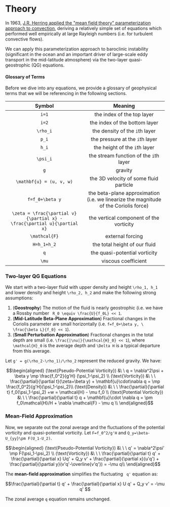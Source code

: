 # Theory

In 1963, [J.R. Herring applied the "mean field theory" parameterization approach to convection](https://pubs.giss.nasa.gov/docs/1963/1963_Herring_1.pdf), deriving a relatively simple set of equations which performed well empirically at large Rayleigh numbers (i.e. for turbulent convective flows).

We can apply this parameterization approach to baroclinic instability (significant in the ocean and an important driver of large-scale eddy transport in the mid-latitude atmosphere) via the two-layer quasi-geostrophic (QG) equations.

#### Glossary of Terms

Before we dive into any equations, we provide a glossary of geophysical terms that we will be referencing in the following sections.

| **Symbol**                                                                | **Meaning**                                                                          |
|:-------------------------------------------------------------------------:|:------------------------------------------------------------------------------------:|
| ``i=1``                                                                   | the index of the top layer                                                               |
| ``i=2``                                                                   | the index of the bottom layer                                                            |
| ``\rho_i``                                                                | the density of the ``i``th layer                                                         |
| ``p_i``                                                                   | the pressure at the ``i``th layer                                                        |
| ``h_i``                                                                   | the height of the ``i``th layer                                                          |
| ``\psi_i``                                                                | the stream function of the ``i``th layer                                                 |
| ``g``                                                                     | gravity                                                                                  |
| ``\mathbf{u} = (u, v, w)``                                                | the 3D velocity of some fluid particle                                                   |
| ``f=f_0+\beta y``                                                         | the beta-plane approximation (i.e. we linearize the magnitude of the Coriolis force)     |
| ``\zeta = \frac{\partial v}{\partial x} - \frac{\partial u}{\partial x}`` | the vertical component of the vorticity                                                  |
| ``\mathcal{F}``                                                           | external forcing                                                                         |
| ``H=h_1+h_2``                                                             | the total height of our fluid                                                            |
| ``q``                                                                     | the quasi-potential vorticity                                                            |
| ``\mu``                                                                   | viscous coefficient                                                                      |


### Two-layer QG Equations

We start with a two-layer fluid with upper density and height  ``\rho_1, h_1``  and lower density and height  ``\rho_2, h_2``  and make the following strong assumptions:

1. (**Geostrophy**)  The motion of the fluid is nearly geostrophic (i.e. we have a Rossby number `` R_0 \equiv \frac{U}{f_0L} << 1``.
2. (**Mid-Latitude Beta-Plane Approximation**)  Fractional changes in the Coriolis parameter are small horizontally (i.e. ``f=f_0+\beta y, \ \frac{\beta L}{f_0} << 1``).
3. (**Small Perturbation Approximation**)  Fractional changes in the total depth are small (i.e. ``\frac{|\nu|}{\mathcal{H}_0} << 1``), where ``\mathcal{H}_0`` is the average depth and ``\Delta H`` is a typical departure from this average.


Let ``g' = g(\rho_2-\rho_1)/\rho_2`` represent the reduced gravity. We have:

```math
\begin{aligned}
(\text{Pseudo-Potential Vorticity}) &\ \ q = \nabla^2\psi + \beta y  \mp \frac{f_0^2}{g'H} (\psi_1-\psi_2)
\\
(\text{Vorticity}) &\ \ \  \frac{\partial}{\partial t}(\zeta+\beta y) + \mathbf{u}\cdot\nabla q  =  \mp \frac{f_0^2}{g'H}(\psi_1-\psi_2)\\
(\text{Density}) &\ \ \ \frac{\partial}{\partial t} f_0(\psi_1-\psi_2) +w = \mathcal{H} - \mu f_0 
\\
(\text{Potential Vorticity}) &\ \ \ \frac{\partial}{\partial t} q + \mathbf{u}\cdot \nabla q = \pm f_0\mathcal{H}/H + \nabla \mathcal{F} - \mu q
\\
\end{aligned}
```


### Mean-Field Approximation

Now, we separate out the zonal average and the fluctuations of the potential vorticity and quasi-potential vorticity. Let  ``F=f_0^2/g'H``  and  ``Q_y=\beta-U_{yy}\pm F(U_1-U_2)``.

```math
\begin{aligned}
(\text{Pseudo-Potential Vorticity}) &\ \ \ q' = \nabla^2\psi' \mp F(\psi_1-\psi_2) 
\\
(\text{Vorticity}) &\ \ \ \frac{\partial}{\partial t} q' + \frac{\partial}{\partial x} Uq' + Q_y v' + \frac{\partial}{\partial x}(u'q') + \frac{\partial}{\partial y}(v'q'-\overline{v'q'}) = -\mu q\\

\end{aligned}
```

The **mean-field approximation** simplifies the fluctuating `` q'`` equation as: 

```math
\frac{\partial}{\partial t} q' + \frac{\partial}{\partial x} U q' + Q_y v' = -\mu q' 
```

The zonal average ``q`` equation remains unchanged. 
